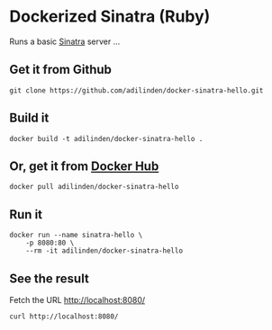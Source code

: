 # Dockerized Sinatra (Ruby)

Runs a basic [Sinatra](http://www.sinatrarb.com) server ...

## Get it from Github

    git clone https://github.com/adilinden/docker-sinatra-hello.git

## Build it

    docker build -t adilinden/docker-sinatra-hello .

## Or, get it from [Docker Hub](https://hub.docker.com/)

    docker pull adilinden/docker-sinatra-hello

## Run it

    docker run --name sinatra-hello \
        -p 8080:80 \
        --rm -it adilinden/docker-sinatra-hello

## See the result

Fetch the URL [http://localhost:8080/](http://localhost:8080/)

    curl http://localhost:8080/
